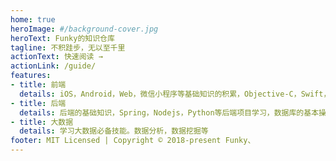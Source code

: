 ```yaml
---
home: true
heroImage: #/background-cover.jpg
heroText: Funky的知识仓库
tagline: 不积跬步，无以至千里
actionText: 快速阅读 →
actionLink: /guide/
features:
- title: 前端
  details: iOS，Android，Web，微信小程序等基础知识的积累，Objective-C，Swift，Java，JavaScript等不同语言的特性。
- title: 后端
  details: 后端的基础知识，Spring，Nodejs，Python等后端项目学习，数据库的基本操作及使用。
- title: 大数据
  details: 学习大数据必备技能。数据分析，数据挖掘等
footer: MIT Licensed | Copyright © 2018-present Funky、
---
```

